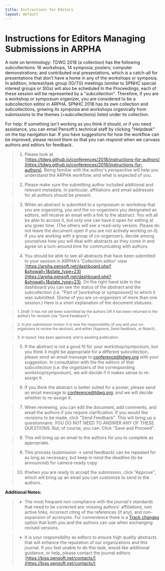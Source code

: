 ```yaml
---
title: Instructions for Editors
layout: default
---  
```


# Instructions for Editors Managing Submissions in ARPHA

A note on terminology: TDWG 2018 (a collection) has the following subcollections: 16 workshops, 14 symposia; posters; computer demonstrations; and contributed oral presentations, which is a catch-all for presentations that don't have a home in any of the workshops or symposia. In addition, interest/task group (IG/TG) meetings (similar to SPNHC special interest groups or SIGs) will also be scheduled In the Proceedings, each of these session will be represented by a "subcollection". Therefore, if you are a workshop or symposium organizer, you are considered to be a subcollection editor in ARPHA. SPNHC 2018 has its own collection and subcollections, growing its symposia and workshops organically from submissions to the themes (=subcollections) listed under its collection.

For help: If something isn't working as you think it should, or if you need assistance, you can email Pensoft's technical staff by clicking "Helpdesk" on the top navigation bar. If you have suggestions for how the workflow can be improved, please record them so that you can respond when we canvass authors and editors for feedback.

> 1. Please look at [https://tdwg.github.io/conferences/2018/instructions-for-authors](https://tdwg.github.io/conferences/2018/instructions-for-authors). Being familiar with the author's perspective will help you understand the ARPHA workflow, and what is expected of you.

> 2. Please make sure the submitting author included additional and relevant metadata. In particular, affiliations and email addresses for all authors should be present.

> 3. When an abstract is submitted to a symposium or workshop that you are organizing, you and the co-organizers you designated as editors, will receive an email with a link to the abstract. You will all be able to access it, but only one can have it open for editing at any given time. (The others will see a read-only version. Please do not leave the document open if you are not actively working on it). If you are working with a group of co-organizers, decide among yourselves how you will deal with abstracts as they come in and agree on a turn-around time for communicating with authors.

> 4. You should be able to see all abstracts that have been submitted to your session in ARPHA's 'Collection editor' view [https://arpha.pensoft.net/dashboard.php?&showall=1&state_type=23](https://arpha.pensoft.net/dashboard.php?&showall=1&state_type=23). On the right hand side in the dashboard you can see the status of the abstract and the subcollection (i.e. "Part of [workshop or symposium]) to which it was submitted. (Some of you are co-organizers of more than one session.) Here is a short explanation of the document statuses:

> <sub>    1. *Draft*: It has not yet been submitted by the authors OR it has been returned to the authors for revision (via "Send Feedback").

> <sub>    2. *In pre-submission review*: It is now the responsibility of you and your co-organizers to review the abstract, and either {Approve, Send feedback, or Reject}.

> <sub>    3. *In layout*: Has been approved, and is awaiting publication.

> 5. If the abstract is not a good fit for your workshop/symposium, but you think it might be appropriate for a different subcollection, please send an email message to conference@tdwg.org with your suggestion. In consultation with the the editors of that subcollection (i.e. the organizers of the corresponding workshop/symposium), we will decide if it makes sense to re-assign it.

> 6. If you think the abstract is better suited for a poster, please send an email message to conference@tdwg.org, and we will decide whether to re-assign it.

> 7. When reviewing, you can edit the document, add comments, and email the authors if you require clarification. If you would like revisions to be made, click "Send Feedback". This will bring up a questionnaire. YOU DO NOT NEED TO ANSWER ANY OF THESE QUESTIONS. But, of course, you can. Click "Save and Proceed".

> 8. This will bring up an email to the authors for you to complete as appropriate.

> 9. This process (submission -> send feedback) can be repeated for as long as necessary, but keep in mind the deadline (to be announced) for camera-ready copy.

> 10. If/when you are ready to accept the submission, click "Approve", which will bring up an email you can customize to send to the authors. 

**Additional Notes:**

> * The most frequent non compliance with the journal's standards that need to be corrected are: missing authors' affiliations, non active links, incorrect citing of the references (if any), and non-expansion of acronyms. For convenience there is a [Track changes](https://arpha.pensoft.net/tips/Track-Changes) option that both you and the authors can use when exchanging revised versions.

> * It is your responsibility as editors to ensure high quality abstracts that will enhance the reputation of our organizations and this journal. If you feel unable to do this task, would like additional guidance, or help, please contact the journal editors [https://biss.pensoft.net/contacts/](https://biss.pensoft.net/contacts/) 

